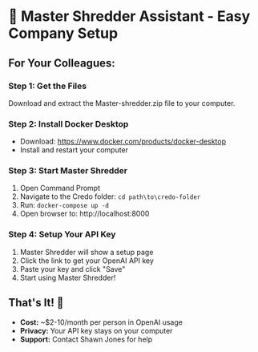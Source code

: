 # 🎯 Master Shredder Assistant - Easy Company Setup

## For Your Colleagues:

### Step 1: Get the Files
Download and extract the Master-shredder.zip file to your computer.

### Step 2: Install Docker Desktop
- Download: https://www.docker.com/products/docker-desktop
- Install and restart your computer

### Step 3: Start Master Shredder
1. Open Command Prompt
2. Navigate to the Credo folder: `cd path\to\credo-folder`
3. Run: `docker-compose up -d`
4. Open browser to: http://localhost:8000

### Step 4: Setup Your API Key
1. Master Shredder will show a setup page
2. Click the link to get your OpenAI API key
3. Paste your key and click "Save"
4. Start using Master Shredder!

## That's It! 🎉

- **Cost:** ~$2-10/month per person in OpenAI usage
- **Privacy:** Your API key stays on your computer
- **Support:** Contact Shawn Jones for help